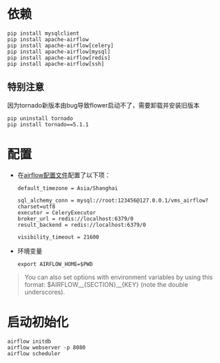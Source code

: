 # 依赖
```
pip install mysqlclient
pip install apache-airflow
pip install apache-airflow[celery]
pip install apache-airflow[mysql]
pip install apache-airflow[redis]
pip install apache-airflow[ssh]
```
## 特别注意
因为tornado新版本由bug导致flower启动不了，需要卸载并安装旧版本
```
pip uninstall tornado 
pip install tornado==5.1.1
```


# 配置
- 在[airflow配置文件](airflow.cfg)配置了以下项：
    ```
    default_timezone = Asia/Shanghai
    
    sql_alchemy_conn = mysql://root:123456@127.0.0.1/vms_airflow?charset=utf8
    executor = CeleryExecutor
    broker_url = redis://localhost:6379/0
    result_backend = redis://localhost:6379/0
    
    visibility_timeout = 21600
    ```
- 环境变量
    ```
    export AIRFLOW_HOME=$PWD
    ```

>You can also set options with environment variables by using this format: $AIRFLOW__{SECTION}__{KEY} (note the double underscores).

# 启动初始化
```
airflow initdb
airflow webserver -p 8080
airflow scheduler
```
